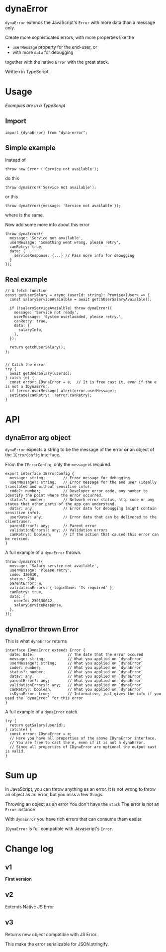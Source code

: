 # dynaError

`dynaError` extends the JavaScript's `Error` with more data than a message only.

Create more sophisticated errors, with more properties like the

- `userMessage` property for the end-user, or
- with more `data` for debugging 

together with the native `Error` with the great stack.

Written in TypeScript.

# Usage
_Examples are in a TypeScript_

## Import
```
import {dynaError} from "dyna-error";
```

## Simple example

Instead of
```
throw new Error ('Service not available');
```
do this
```
throw dynaError('Service not available');
```
or this
```
throw dynaError({message: 'Service not available'});
```
where is the same.

Now add some more info about this error

```
throw dynaError({
  message: 'Service not available',
  userMessage: 'Something went wrong, please retry',
  canRetry: true,
  data: {
    serviceResponse: {...} // Pass more info for debugging
  }
});
```

## Real example

```
// A fetch function
const getUserSalary = async (userId: string): Promise<IUser> => {
  const salaryServiceAvaialble = await getchUserSalaryAvaialble();
  
  if (!salaryServiceAvaialble) throw dynaError({
    message: 'Service not ready',
    userMessage: 'System overlaoaded, please retry.',
    canRetry: true,
    data: {
      salaryInfo,
    },
  });
  
  return getchUserSalary();
};


// Catch the error
try {
  await getUserSalary(userId);
} catch (e) {
  const error: IDynaError = e;  // It is free cast it, even if the e is not a IDynaError.
  if (error.userMessage) alert(error.userMessage);
  setState(canRetry: !!error.canRetry);
}
```

# API

## dynaError arg object

`dynaError` expects a string to be the message of the error **or** an object of the `IErrorConfig` interface.

From the `IErrorConfig`, only the `message` is required.

```
export interface IErrorConfig {
  message: string;        // Error message for debugging.
  userMessage?: string;   // Error message for the end user (ideally translated and without sensitive info).
  code?: number;          // Developer error code, any number to identify the point where the error occurred.
  status?: number;        // Network error status, http code or any status that other parts of the app can understand.
  data?: any;             // Error data for debugging (might contain sensitive info).
  userData?: any;         // Error data that can be delivered to the client/user.
  parentError?: any;      // Parent error
  validationErrors?: any; // Validation errors
  canRetry?: boolean;     // If the action that caused this error can be retried.
}

```

A full example of a `dynaError` thrown.

```
throw dynaError({
  message: 'Salary service not available',
  userMessage: 'Please retry',
  code: 330010,
  status: 200,
  parentError: e,
  validationErrors: { loginName: 'Is required' },
  canRetry: true,
  data: {
    userId: 230130042,
    salaryServiceResponse,
  },
});
```

## dynaError thrown Error

This is what `dynaError` returns

```
interface IDynaError extends Error {
  date: Date;               // The date that the error occured
  message: string;          // What you applied on `dynaError`
  userMessage?: string;     // What you applied on `dynaError`
  code?: number;            // What you applied on `dynaError`
  status?: number;          // What you applied on `dynaError`
  data?: any;               // What you applied on `dynaError`
  parentError?: any;        // What you applied on `dynaError`
  validationErrors?: any;   // What you applied on `dynaError`
  canRetry?: boolean;       // What you applied on `dynaError`
  isDynaError: true;        // Informative, just gives the info if you used the `dynaError` for this error
}

```
A full example of a `dynaError` catch.

```
try {
  return getSalary(userId);
} catch(e) {
  const error: IDynaError = e;
  // Here you have all properties of the above IDynaError interface.
  // You are free to cast the e, even if it is not a dynaError.
  // Since all properties of IDynaError are optional the output cast is valid.
}
```
# Sum up

In JavaScript, you can throw anything as an error. It is not wrong to throw an object as an error, but you miss a few things.

Throwing an object as an error
You don't have the `stack`
The error is not an `Error` instance

With `dynaError` you have rich errors that can consume them easier.

`IDynaError` is full compatible with Javascript's `Error`.

# Change log

## v1

**First version**

## v2

Extends Native JS Error

## v3

Returns new object compatible with JS Error.

This make the error serializable for JSON.stringify.
